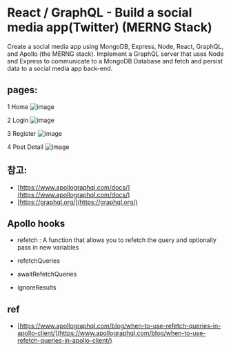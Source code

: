 # React / GraphQL - Build a social media app(Twitter) (MERNG Stack)

Create a social media app using MongoDB, Express, Node, React, GraphQL, and Apollo (the MERNG stack).
Implement a GraphQL server that uses Node and Express to communicate to a MongoDB Database and fetch and persist data to a social media app back-end.

## pages:

1 Home
![image](https://user-images.githubusercontent.com/63832678/101651269-37b89280-3a80-11eb-816c-a877e55811eb.png)

2 Login
![image](https://user-images.githubusercontent.com/63832678/101651437-6a628b00-3a80-11eb-924b-74bea1edc722.png)

3 Register
![image](https://user-images.githubusercontent.com/63832678/101651496-79e1d400-3a80-11eb-98d2-0b76dc345aad.png)

4 Post Detail
![image](https://user-images.githubusercontent.com/63832678/101651337-4bfc8f80-3a80-11eb-9408-f815899cb658.png)

## 참고:

- [https://www.apollographql.com/docs/](https://www.apollographql.com/docs/)
- [https://graphql.org/](https://graphql.org/)

## Apollo hooks

- refetch : A function that allows you to refetch the query and optionally pass in new variables

- refetchQueries
- awaitRefetchQueries
- ignoreResults

## ref

- [https://www.apollographql.com/blog/when-to-use-refetch-queries-in-apollo-client/](https://www.apollographql.com/blog/when-to-use-refetch-queries-in-apollo-client/)
